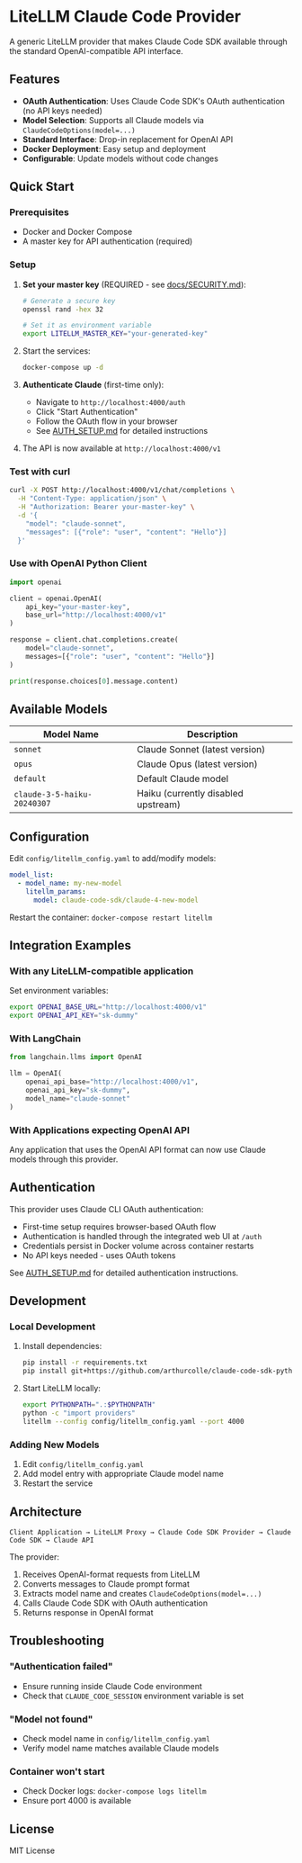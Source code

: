 # LiteLLM Claude Code Provider

A generic LiteLLM provider that makes Claude Code SDK available through the standard OpenAI-compatible API interface.

## Features

- **OAuth Authentication**: Uses Claude Code SDK's OAuth authentication (no API keys needed)
- **Model Selection**: Supports all Claude models via `ClaudeCodeOptions(model=...)`
- **Standard Interface**: Drop-in replacement for OpenAI API
- **Docker Deployment**: Easy setup and deployment
- **Configurable**: Update models without code changes

## Quick Start

### Prerequisites
- Docker and Docker Compose
- A master key for API authentication (required)

### Setup

1. **Set your master key** (REQUIRED - see [docs/SECURITY.md](docs/SECURITY.md)):
   ```bash
   # Generate a secure key
   openssl rand -hex 32
   
   # Set it as environment variable
   export LITELLM_MASTER_KEY="your-generated-key"
   ```

2. Start the services:
   ```bash
   docker-compose up -d
   ```

3. **Authenticate Claude** (first-time only):
   - Navigate to `http://localhost:4000/auth`
   - Click "Start Authentication"
   - Follow the OAuth flow in your browser
   - See [AUTH_SETUP.md](AUTH_SETUP.md) for detailed instructions

4. The API is now available at `http://localhost:4000/v1`

### Test with curl

```bash
curl -X POST http://localhost:4000/v1/chat/completions \
  -H "Content-Type: application/json" \
  -H "Authorization: Bearer your-master-key" \
  -d '{
    "model": "claude-sonnet",
    "messages": [{"role": "user", "content": "Hello"}]
  }'
```

### Use with OpenAI Python Client

```python
import openai

client = openai.OpenAI(
    api_key="your-master-key",
    base_url="http://localhost:4000/v1"
)

response = client.chat.completions.create(
    model="claude-sonnet",
    messages=[{"role": "user", "content": "Hello"}]
)

print(response.choices[0].message.content)
```

## Available Models

| Model Name | Description |
|------------|-------------|
| `sonnet` | Claude Sonnet (latest version) |
| `opus` | Claude Opus (latest version) |
| `default` | Default Claude model |
| `claude-3-5-haiku-20240307` | Haiku (currently disabled upstream) |

## Configuration

Edit `config/litellm_config.yaml` to add/modify models:

```yaml
model_list:
  - model_name: my-new-model
    litellm_params:
      model: claude-code-sdk/claude-4-new-model
```

Restart the container: `docker-compose restart litellm`

## Integration Examples

### With any LiteLLM-compatible application

Set environment variables:
```bash
export OPENAI_BASE_URL="http://localhost:4000/v1"
export OPENAI_API_KEY="sk-dummy"
```

### With LangChain

```python
from langchain.llms import OpenAI

llm = OpenAI(
    openai_api_base="http://localhost:4000/v1",
    openai_api_key="sk-dummy",
    model_name="claude-sonnet"
)
```

### With Applications expecting OpenAI API

Any application that uses the OpenAI API format can now use Claude models through this provider.

## Authentication

This provider uses Claude CLI OAuth authentication:
- First-time setup requires browser-based OAuth flow
- Authentication is handled through the integrated web UI at `/auth`
- Credentials persist in Docker volume across container restarts
- No API keys needed - uses OAuth tokens

See [AUTH_SETUP.md](AUTH_SETUP.md) for detailed authentication instructions.

## Development

### Local Development

1. Install dependencies:
   ```bash
   pip install -r requirements.txt
   pip install git+https://github.com/arthurcolle/claude-code-sdk-python.git
   ```

2. Start LiteLLM locally:
   ```bash
   export PYTHONPATH=".:$PYTHONPATH"
   python -c "import providers"
   litellm --config config/litellm_config.yaml --port 4000
   ```

### Adding New Models

1. Edit `config/litellm_config.yaml`
2. Add model entry with appropriate Claude model name
3. Restart the service

## Architecture

```
Client Application → LiteLLM Proxy → Claude Code SDK Provider → Claude Code SDK → Claude API
```

The provider:
1. Receives OpenAI-format requests from LiteLLM
2. Converts messages to Claude prompt format
3. Extracts model name and creates `ClaudeCodeOptions(model=...)`
4. Calls Claude Code SDK with OAuth authentication
5. Returns response in OpenAI format

## Troubleshooting

### "Authentication failed"
- Ensure running inside Claude Code environment
- Check that `CLAUDE_CODE_SESSION` environment variable is set

### "Model not found"
- Check model name in `config/litellm_config.yaml`
- Verify model name matches available Claude models

### Container won't start
- Check Docker logs: `docker-compose logs litellm`
- Ensure port 4000 is available

## License

MIT License